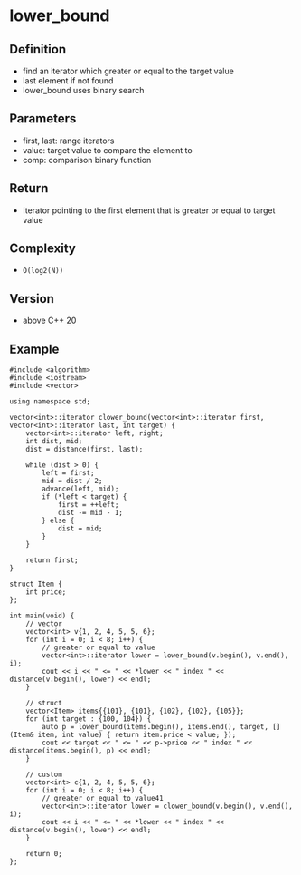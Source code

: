 # lower_bound

## Definition
- find an iterator which greater or equal to the target value
- last element if not found
- lower_bound uses binary search

## Parameters
- first, last: range iterators
- value: target value to compare the element to
- comp: comparison binary function

## Return
- Iterator pointing to the first element that is greater or equal to target value

## Complexity
- `O(log2(N))`

## Version
- above C++ 20

## Example
```
#include <algorithm>
#include <iostream>
#include <vector>

using namespace std;

vector<int>::iterator clower_bound(vector<int>::iterator first, vector<int>::iterator last, int target) {
    vector<int>::iterator left, right;
    int dist, mid;
    dist = distance(first, last);

    while (dist > 0) {
        left = first;
        mid = dist / 2;
        advance(left, mid);
        if (*left < target) {
            first = ++left;
            dist -= mid - 1;
        } else {
            dist = mid;
        }
    }

    return first;
}

struct Item {
    int price;
};

int main(void) {
    // vector
    vector<int> v{1, 2, 4, 5, 5, 6};
    for (int i = 0; i < 8; i++) {
        // greater or equal to value
        vector<int>::iterator lower = lower_bound(v.begin(), v.end(), i);
        cout << i << " <= " << *lower << " index " << distance(v.begin(), lower) << endl;
    }

    // struct
    vector<Item> items{{101}, {101}, {102}, {102}, {105}};
    for (int target : {100, 104}) {
        auto p = lower_bound(items.begin(), items.end(), target, [](Item& item, int value) { return item.price < value; });
        cout << target << " <= " << p->price << " index " << distance(items.begin(), p) << endl;
    }

    // custom
    vector<int> c{1, 2, 4, 5, 5, 6};
    for (int i = 0; i < 8; i++) {
        // greater or equal to value41
        vector<int>::iterator lower = clower_bound(v.begin(), v.end(), i);
        cout << i << " <= " << *lower << " index " << distance(v.begin(), lower) << endl;
    }

    return 0;
};
```